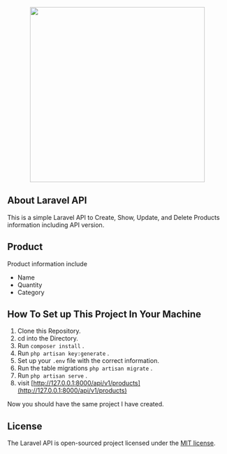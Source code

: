 <p align="center"><img src="https://res.cloudinary.com/dtfbvvkyp/image/upload/v1566331377/laravel-logolockup-cmyk-red.svg" width="400"></p>



## About Laravel API
This is a simple Laravel API to Create, Show, Update, and Delete Products information including API version.

## Product 
Product information include 

 - Name
 - Quantity 
 - Category


## How To Set up This Project In Your Machine

1. Clone this Repository.
2. cd into the Directory.
3. Run `composer install` .
4. Run `php artisan key:generate` .
5. Set up your `.env` file with the correct information. 
6. Run the table migrations `php artisan migrate` .
7. Run `php artisan serve` .
8. visit [http://127.0.0.1:8000/api/v1/products](http://127.0.0.1:8000/api/v1/products)

Now you should have the same project I have created.


## License

The Laravel API is open-sourced project licensed under the [MIT license](https://opensource.org/licenses/MIT).
